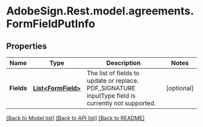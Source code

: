 # AdobeSign.Rest.model.agreements.FormFieldPutInfo
## Properties

Name | Type | Description | Notes
------------ | ------------- | ------------- | -------------
**Fields** | [**List&lt;FormField&gt;**](FormField.md) | The list of fields to update or replace. PDF_SIGNATURE inputType field is currently not supported. | [optional] 

[[Back to Model list]](../README.md#documentation-for-models) [[Back to API list]](../README.md#documentation-for-api-endpoints) [[Back to README]](../README.md)

